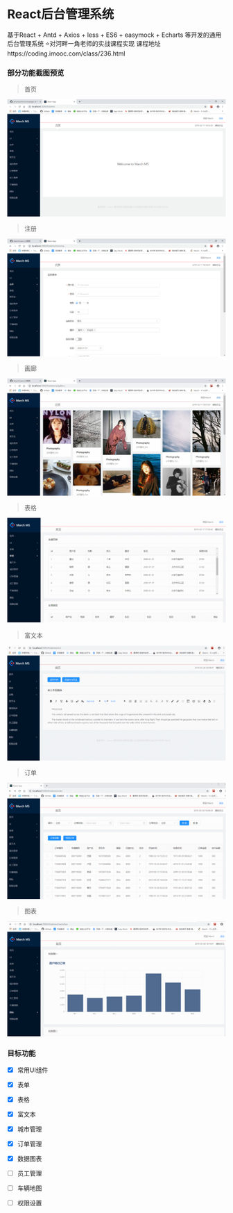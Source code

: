# React后台管理系统
基于React + Antd + Axios + less + ES6 + easymock + Echarts 等开发的通用后台管理系统
:star:对河畔一角老师的实战课程实现 课程地址https://coding.imooc.com/class/236.html

### 部分功能截图预览
> 首页

![Image text](https://github.com/MarchYuanx/qm/blob/master/react/imoocmanager/image/home.png)
> 注册

![Image text](https://github.com/MarchYuanx/qm/blob/master/react/imoocmanager/image/reg.png)
> 画廊

![Image text](https://github.com/MarchYuanx/qm/blob/master/react/imoocmanager/image/gallery.jpg)
> 表格

![Image text](https://github.com/MarchYuanx/qm/blob/master/react/imoocmanager/image/highTable.gif)
> 富文本

![Image text](https://github.com/MarchYuanx/qm/blob/master/react/imoocmanager/image/richText.gif)
> 订单

![Image text](https://github.com/MarchYuanx/qm/blob/master/react/imoocmanager/image/order.gif)
> 图表

![Image text](https://github.com/MarchYuanx/qm/blob/master/react/imoocmanager/image/echarts.gif)
### 目标功能 

- [x] 常用UI组件  
- [x] 表单
- [x] 表格  
- [x] 富文本
- [x] 城市管理 
- [x] 订单管理
- [x] 数据图表
- [ ] 员工管理 
- [ ] 车辆地图 
- [ ] 权限设置 

